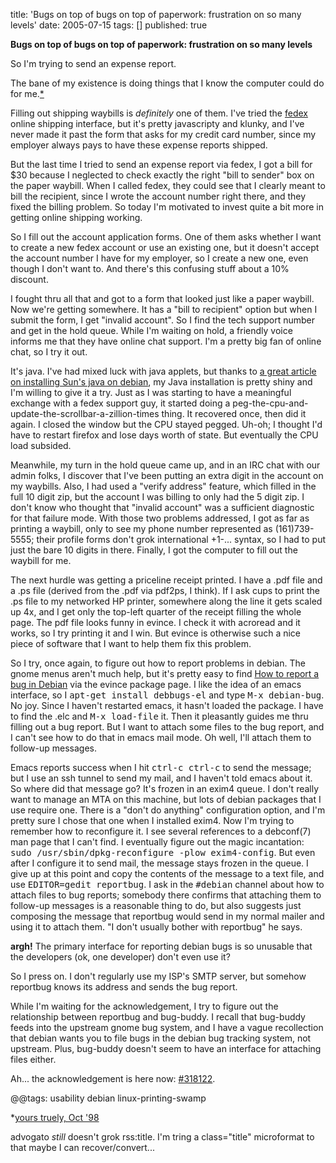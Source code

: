 title: 'Bugs on top of bugs on top of paperwork: frustration on so many levels'
date: 2005-07-15
tags: []
published: true

<b class="title">Bugs on top of bugs on top of paperwork: frustration on so many levels</b>

<p> So I'm trying to send an expense report.

<p> The bane of my existence is doing things that I know the computer could do for me.<a href="#ref1">*</a>

<p> Filling out shipping waybills is <em>definitely</em> one of them. I've tried the <a href="https://www.fedex.com/">fedex</a> online shipping interface, but it's pretty javascripty and klunky, and I've never made it past the form that asks for my credit card number, since my employer always pays to have these expense reports shipped.

<p> <p> <p> <p> But the last time I tried to send an expense report via fedex, I got a bill for $30 because I neglected to check exactly the right "bill to sender" box on the paper waybill. When I called fedex, they could see that I  clearly meant to bill the recipient, since I wrote the account number right there, and they fixed the billing problem. So today I'm  motivated to invest quite a bit more in getting online shipping working.

<p> <p> <p> <p> So I fill out the account application forms. One of them asks whether I want to create a new fedex account or use an existing one, but it doesn't accept the account number I have for my employer, so I create a new one, even though I don't want to. And there's this confusing stuff about a 10% discount.

<p> <p> <p> <p> I fought thru all that and got to a form that looked just like a paper waybill. Now we're getting somewhere. It has a "bill to recipient" option but when I submit the form, I get "invalid account". So I find the tech support number and get in the hold queue. While I'm waiting on hold, a friendly voice informs me that they have online chat support. I'm a pretty big fan of online chat, so I try it out.

<p> <p> <p> <p> It's java. I've had mixed luck with java applets, but thanks to <a href="http://www.debian-administration.org/articles/142">a great article on installing Sun's java on debian</a>, my Java installation is pretty shiny and I'm willing to give it a try. Just as I was starting to have a meaningful exchange with a fedex support guy, it started doing a peg-the-cpu-and-update-the-scrollbar-a-zillion-times thing. It recovered once, then did it again. I closed the window but the CPU stayed pegged. Uh-oh; I thought I'd have to restart firefox and lose days worth of state. But eventually the CPU load subsided.

<p> <p> <p> <p> Meanwhile, my turn in the hold queue came up, and in an IRC chat with our admin folks, I discover that I've been putting an extra digit in the account on my waybills. Also, I had used a "verify address" feature, which filled in the full 10 digit zip, but the account I was billing to only had the 5 digit zip. I don't know who thought that "invalid account" was a sufficient diagnostic for that failure mode. With those two problems addressed, I got as far as printing a waybill, only to see my phone number represented as (161)739-5555; their profile forms don't grok international +1-... syntax, so I had to put just the bare 10 digits in there. Finally, I got the computer to fill out the waybill for me.

<p> <p> <p> The next hurdle was getting a priceline receipt printed. 
I have a .pdf file and a .ps file (derived from the .pdf via pdf2ps, I think). If I ask cups to print the .ps file to my networked HP printer, somewhere along the line it gets scaled up 4x, and I get only the top-left quarter of the receipt filling the whole page. The pdf file looks funny in evince. I check it with acroread and it works, so I try printing it and I win. But evince is otherwise such a nice piece of software that I want to help them fix this problem.

<p> <p> <p> So I try, once again, to figure out how to report problems in debian. The gnome menus aren't much help, but it's pretty easy to find <a href="https://www.debian.org/Bugs/Reporting">How to report a bug in Debian</a> via the evince package page. I like the idea of an emacs interface, so I <tt>apt-get install debbugs-el</tt> and type <tt>M-x debian-bug</tt>. No joy. Since I haven't restarted emacs, it hasn't loaded the package. I have to find the .elc and <tt>M-x load-file</tt> it. Then it pleasantly guides me thru filling out a bug report. But I want to attach some files to the bug report, and I can't see how to do that in emacs mail mode. Oh well, I'll attach them to follow-up messages.

<p> <p> <p> Emacs reports success when I hit <tt>ctrl-c ctrl-c</tt> to send the message; but I use an ssh tunnel to send my mail, and I haven't told emacs about it. So where did that message go? It's frozen in an exim4 queue. I don't really want to manage an MTA on this machine, but lots of debian packages that I use require one. There is a "don't do anything" configuration option, and I'm pretty sure I chose that one when I installed exim4. Now I'm trying to remember how to reconfigure it. I see several references to a debconf(7) man page that I can't find. I eventually figure out the magic incantation: <tt>sudo /usr/sbin/dpkg-reconfigure  -plow exim4-config</tt>. But even after I configure it to send mail, the message stays frozen in the queue. I give up at this point and copy the contents of the message to a text file, and use <tt>EDITOR=gedit reportbug</tt>. I ask in the <tt>#debian</tt> channel about how to attach files to bug reports; somebody there confirms that attaching them to follow-up messages is a reasonable thing to do, but also suggests just composing the message that reportbug would send in my normal mailer and using it to attach them. "I don't usually bother with reportbug" he says.

<p> <p> <p> <b>argh!</b> The primary interface for reporting debian bugs is so unusable that the developers (ok, one developer) don't even use it?

<p> <p> <p> So I press on. I don't regularly use my ISP's SMTP server, but somehow reportbug knows its address and sends the bug report.

<p> <p> <p> While I'm waiting for the acknowledgement, I try to figure out the relationship between reportbug and bug-buddy. I recall that bug-buddy feeds into the upstream gnome bug system, and I have a vague recollection that debian wants you to file bugs in the debian bug tracking system, not upstream. Plus, bug-buddy doesn't seem to have an interface for attaching files either.

<p> <p> <p> Ah... the acknowledgement is here now: <a href="https://bugs.debian.org/cgi-bin/bugreport.cgi?bug=318122">#318122</a>.


<p> @@tags: usability debian linux-printing-swamp

<p> *<a name="ref1" href="https://www.nature.com/nature/webmatters/xml/xml.html">yours truely, Oct '98</a>
<p> <p> <p> advogato <em>still</em> doesn't grok rss:title. I'm tring a class="title" microformat to that maybe I can recover/convert...
